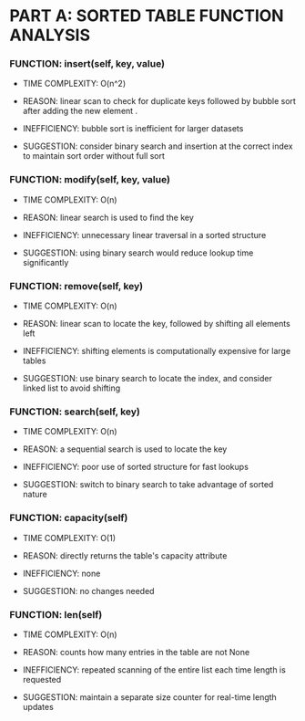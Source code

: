 


# PART A: SORTED  TABLE FUNCTION ANALYSIS









### FUNCTION: insert(self, key, value)


  -   TIME COMPLEXITY: O(n^2)  


  -   REASON: linear scan to check for duplicate keys followed by bubble sort after adding the new element  .  


  -   INEFFICIENCY: bubble sort is inefficient for larger datasets


  -   SUGGESTION: consider binary search and insertion at the correct index to maintain sort order without full sort









### FUNCTION: modify(self, key, value)


  -   TIME COMPLEXITY: O(n)  


  -   REASON: linear search is used to find the key


  -   INEFFICIENCY: unnecessary linear traversal in a sorted structure


  -   SUGGESTION: using binary search would reduce lookup time significantly










### FUNCTION: remove(self, key)


  -   TIME COMPLEXITY: O(n)  


  -   REASON: linear scan to locate the key, followed by shifting all elements left


  -   INEFFICIENCY: shifting elements is computationally expensive for large tables


  -   SUGGESTION: use binary search to locate the index, and consider linked list to avoid shifting











### FUNCTION: search(self, key)


- TIME COMPLEXITY: O(n) 


- REASON: a sequential search is used to locate the key


- INEFFICIENCY: poor use of sorted structure for fast lookups


- SUGGESTION: switch to binary search to take advantage of sorted nature












### FUNCTION: capacity(self)


- TIME COMPLEXITY: O(1)  


- REASON: directly returns the table's capacity attribute


- INEFFICIENCY: none


- SUGGESTION: no changes needed










### FUNCTION: __len__(self)


- TIME COMPLEXITY: O(n)  


- REASON: counts how many entries in the table are not None


- INEFFICIENCY: repeated scanning of the entire list each time length is requested


- SUGGESTION: maintain a separate size counter for real-time length updates

